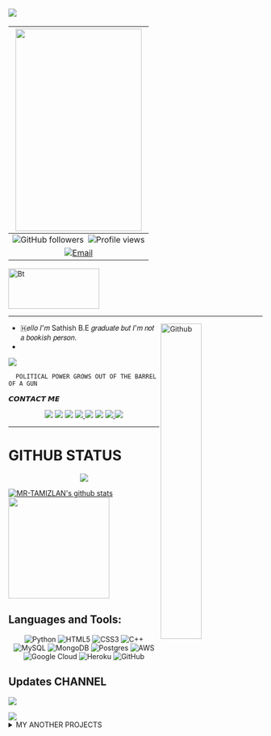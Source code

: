 # <img src="https://readme-typing-svg.herokuapp.com/?lines=CHECK%20+MY%20PROFILE&font=Bold&width=650&height=120&color=000888&vCenter=true&size=45%22">

| <IMG height="400px" width="250px" src="https://github.com/KAVIYARASAN-1997/KAVIYARASAN-1997/blob/main/ETC/7fdce2dc9307aff4f5acb88cc06b5904.gif"> | 
|:---------------------------------------------------------------------------------------------------------------------------------------: |
| ![GitHub followers](https://img.shields.io/github/followers/kaviyarasan-1997?style=square&logo=github&logoColor=black)&nbsp;  <img src="https://komarev.com/ghpvc/?username=kaviyarasan-1997" alt=" Profile views "/>  | 
| <a href="mailto:socialmechanic1997@gmail.com"><img alt="Email" src="https://img.shields.io/badge/Gmail-CANTACT-yellow?style=square&logo=gmail"></a>
 
  <img height="80px" width="180px" src="https://user-images.githubusercontent.com/49580304/110318584-81067880-7fc2-11eb-8391-152d308e7f2b.gif" alt="Bt" ctrl="dream-ideas" /> 

----------- 

<img width="40%" align="right" alt="Github" src="https://github.com/KAVIYARASAN-1997/KAVIYARASAN-1997/blob/main/ETC/d8f244271a7c56bc9fcb22f80505708c_w200.gif" /> 

<p align="center"> 

- 🇭𝑒𝑙𝑙𝑜 𝐼'𝑚 Sathish B.E 𝑔𝑟𝑎𝑑𝑢𝑎𝑡𝑒 𝑏𝑢𝑡 𝐼'𝑚 𝑛𝑜𝑡 𝑎 𝑏𝑜𝑜𝑘𝑖𝑠ℎ 𝑝𝑒𝑟𝑠𝑜𝑛.
- 
</p>
<a href="https://github.com/kaviyarasan-1997"><img src="https://readme-typing-svg.herokuapp.com/?lines=I%20am;mr%20+tamizlan%201996;8%2B%20years%20of%20coding%20experience;Always%20learning%20new%20technologys&font=Pacifico&center=true&width=650&height=120&color=000888&vCenter=true&size=45%22"></a> </p>

```
  POLITICAL POWER GROWS OUT OF THE BARREL OF A GUN 
```


𝘾𝙊𝙉𝙏𝘼𝘾𝙏 𝙈𝙀

<p align="center"> 
  <a href="https://t.me/kaviyarasan-1997"><img src="https://img.shields.io/badge/Contact-Me%20-blue.svg?style=square&logo=Telegram"></a>
  <a href="https://instagram.com/kaviyarasan_1997_" target="blank"><img src="https://img.shields.io/badge/-Instagram-%23E4405F?style=square&logo=instagram&logoColor=white" target="blank"></a>
  <a href="https://kaviyarasan_1997.github.io/dream-ideas/"><img src="https://img.shields.io/badge/oogle-website%20-green.svg?style=square&logo=Google"></a>
  <a href="https://twitter.com/kaviyarasanceo"><img src="https://img.shields.io/badge/-Twitter-1ca0f1?style=square&labelColor=1ca0f1&logo=twitter&logoColor=white">  
  <a href="https://wordpress.com/https://dreamideas.code.blog/"><img src="https://img.shields.io/badge/My-Bloge%20-gold.svg?style=square&logo=mongodb"></a>
  <a href="https://www.facebook.com/profile.php?id=100086184981928/"><img src="https://img.shields.io/badge/-Facebook-fffff7?style=square&logo=Facebook&logo-Facebook&Color=00088"></a>
  <a href="https://youtube.com/channel/UCRloyqEQYhM9Oep5bj8fP6w"><img src="https://img.shields.io/youtube/channel/subscribers/UCxV8fWQAm7s-S7RVK51yw-A?V?label=Subscribers&style=square&color=red&labelColor=ce453"/> </a> 
  <a href="https://LinkedIn.com/https://dreamideas.code.blog/"><img src="https://img.shields.io/badge/linkedin%20-blue.svg?style=square&logo=LinkedIn"></a>
  
</p> 

-----------

 # GITHUB STATUS 

<p align="center"> 
<a href="https://github.com/kaviyarasan-1997"><img target="_blank" src="https://img.shields.io/badge/kaviyarasan-1997-blue?style=square&logo=github&logoColor=black"/></a> 
</p>
 <a href="https://github.com/kaviyarasan-1997/handle-path-oz"><img alt="MR-TAMIZLAN's github stats"src="https://github-readme-stats.vercel.app/api?username=kaviyarasan-1997&show_icons=true&theme=highcontrast"/> </a> 
 <img height="200px" src="https://github-readme-stats.vercel.app/api/top-langs/?username=kaviyarasan-1997&hide=html&layout=compact&theme=highcontrast"/>

## Languages and Tools:

 <p align="center"> 
<img alt="Python" src="https://img.shields.io/badge/python-%2314354C.svg?&style=square&logo=python&logoColor=white"/> 
<img alt="HTML5" src="https://img.shields.io/badge/html5-%23E34F26.svg?&style=square&logo=html5&logoColor=white"/> 
<img alt="CSS3" src="https://img.shields.io/badge/css3-%231572B6.svg?&style=square&logo=css3&logoColor=white"/> 
<img alt="C++" src="https://img.shields.io/badge/c++-%2300599C.svg?&style=square&logo=c%2B%2B&ogoColor=white"/> 
<img alt="MySQL" src="https://img.shields.io/badge/mysql-%2300f.svg?&style=square&logo=mysql&logoColor=white"/> 
<img alt="MongoDB" src ="https://img.shields.io/badge/MongoDB-%234ea94b.svg?&style=square&logo=mongodb&logoColor=white"/> 
<img alt="Postgres" src ="https://img.shields.io/badge/postgres-%23316192.svg?&style=square&logo=postgresql&logoColor=white"/> 
<img alt="AWS" src="https://img.shields.io/badge/AWS-%23FF9900.svg?&style=square&logo=amazon-aws&logoColor=white"/>
<img alt="Google Cloud" src="https://img.shields.io/badge/GoogleCloud-%234285F4.svg?&style=square&logo=google-cloud&logoColor=white"/> 
<img alt="Heroku" src="https://img.shields.io/badge/heroku-%23430098.svg?&style=square&logo=heroku&logoColor=white"/> 
<img alt="GitHub" src="https://img.shields.io/badge/github-%23121011.svg?&style=square&logo=github&logoColor=white"/>
 </p>

## Updates CHANNEL

 <a href="https://t.me/tamil_chat_group_1"><img src="https://img.shields.io/badge/Join-Updates%20Channel-blue.svg?style=square&logo=Telegram"></a> 

 <img src="https://readme-typing-svg.herokuapp.com/?lines=CHECK%20+MY%20PROJECT'S&font=&center=true&width=650&height=120&color=008000&vCenter=true&size=45%22">

<details> 
<summary><b7>MY ANOTHER PROJECTS</b7></summary>
 <br> 
<p align="left">
 ★1.<a href="">TELEGRAM</a> 
</p>
 <p align="left">
 ★2.<a href="">WEBSITES</a> 
</p> 
<p align="left"> 
★3.<a href="">CODES</a> 
</p>
 <p align="left">
 ★4.<a href="">GAMES</a>
 </p> 
<p align="left">
 ★5.<a href="">APPLICATION</a>
 </p> 
<p align="left">
 ★6.<a href="">ADVANCE WEBSITE</a> 
</p> <P align="left">
 ★7.<a href="">STREAMING</a> 
</P> 
<P align="left"> 
★8.<a href="">ARTIFICIAL INTELLIGENCE</a>
 </P> 
<img src="https://readme-typing-svg.herokuapp.com/?lines=DONT+FORGET+FOLLOW+ME+ON+GITHUB&font=&center=true&width=680&height=70&color=ff0000&vCenter=true&size=35%20">
</details>



      

